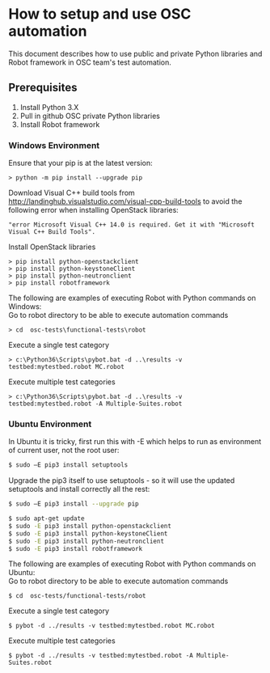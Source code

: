 # How to setup and use OSC automation
This document describes how to use public and private Python libraries and Robot framework in OSC team's test automation.

## Prerequisites  
1. Install Python 3.X  
2. Pull in github OSC private Python libraries
3. Install Robot framework

### Windows Environment
Ensure that your pip is at the latest version:

`> python -m pip install --upgrade pip`

Download Visual C++ build tools from http://landinghub.visualstudio.com/visual-cpp-build-tools to avoid the following error when installing OpenStack libraries: 

`"error Microsoft Visual C++ 14.0 is required. Get it with "Microsoft Visual C++ Build Tools".`  

Install OpenStack libraries

```
> pip install python-openstackclient    
> pip install python-keystoneClient    
> pip install python-neutronclient    
> pip install robotframework    
```
The following are examples of executing Robot with Python commands on Windows:  
Go to robot directory to be able to execute automation commands

`> cd  osc-tests\functional-tests\robot`  

Execute a single test category

`> c:\Python36\Scripts\pybot.bat -d ..\results -v testbed:mytestbed.robot MC.robot`  

Execute multiple test categories

`> c:\Python36\Scripts\pybot.bat -d ..\results -v testbed:mytestbed.robot -A Multiple-Suites.robot`  

### Ubuntu Environment
In Ubuntu it is tricky, first run this with -E which helps to run as environment of current user, not the root user:
```sh  
$ sudo –E pip3 install setuptools  
```  
Upgrade the pip3 itself to use setuptools - so it will use the updated setuptools and install correctly all the rest:
```sh  
$ sudo –E pip3 install --upgrade pip  
```  
```sh
$ sudo apt-get update  
$ sudo -E pip3 install python-openstackclient    
$ sudo -E pip3 install python-keystoneClient    
$ sudo -E pip3 install python-neutronclient    
$ sudo -E pip3 install robotframework    
```
The following are examples of executing Robot with Python commands on Ubuntu:  
Go to robot directory to be able to execute automation commands

`$ cd  osc-tests/functional-tests/robot`

Execute a single test category

`$ pybot -d ../results -v testbed:mytestbed.robot MC.robot`   

Execute multiple test categories

`$ pybot -d ../results -v testbed:mytestbed.robot -A Multiple-Suites.robot` 
